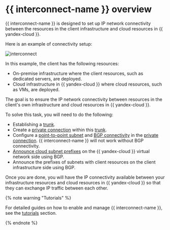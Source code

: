 # {{ interconnect-name }} overview

{{ interconnect-name }} is designed to set up IP network connectivity between the resources in the client infrastructure and cloud resources in {{ yandex-cloud }}.

Here is an example of connectivity setup:

![interconnect](../../_assets/interconnect/interconnect.svg)

In this example, the client has the following resources:

* On-premise infrastructure where the client resources, such as dedicated servers, are deployed.
* Cloud infrastructure in {{ yandex-cloud }} where cloud resources, such as VMs, are deployed.

The goal is to ensure the IP network connectivity between resources in the client's own infrastructure and cloud resources in {{ yandex-cloud }}.

To solve this task, you will need to do the following:

* Establishing a [trunk](./trunk.md).
* Create a [private connection](./priv-con.md) within this [trunk](./trunk.md).
* Configure a [point-to-point subnet](./priv-con.md#priv-address) and [BGP connectivity](./priv-con.md#bgp-peering) in the [private connection](./priv-con.md). {{ interconnect-name }} will not work without BGP connectivity.
* [Announce cloud subnet prefixes](./priv-con.md#prc-announce) on the {{ yandex-cloud }} virtual network side using BGP.
* Announce the prefixes of subnets with client resources on the client infrastructure side using BGP.

Once you are done, you will have the IP connectivity available between your infrastructure resources and cloud resources in {{ yandex-cloud }} so that they can exchange IP traffic between each other.

{% note warning "Tutorials" %}

For detailed guides on how to enable and manage {{ interconnect-name }}, see the [tutorials](../tutorials/) section.

{% endnote %}
